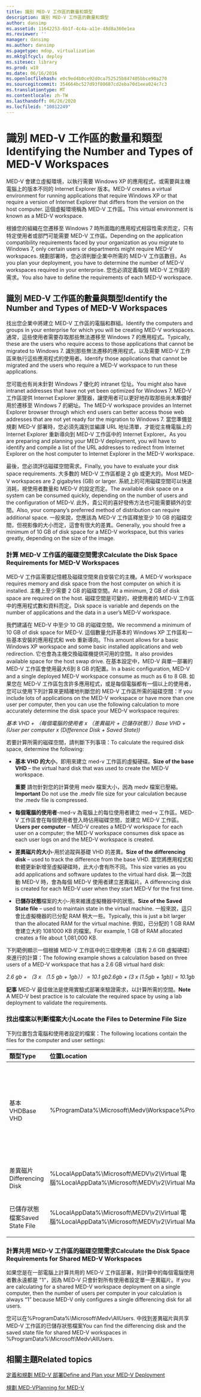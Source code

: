 ```yaml
---
title: 識別 MED-V 工作區的數量和類型
description: 識別 MED-V 工作區的數量和類型
author: dansimp
ms.assetid: 11642253-6b1f-4c4a-a11e-48d8a360e1ea
ms.reviewer: ''
manager: dansimp
ms.author: dansimp
ms.pagetype: mdop, virtualization
ms.mktglfcycl: deploy
ms.sitesec: library
ms.prod: w10
ms.date: 06/16/2016
ms.openlocfilehash: e0c9ed4b0ce92d0ca752525b847405bbce90a270
ms.sourcegitcommit: 354664bc527d93f80687cd2eba70d1eea024c7c3
ms.translationtype: MT
ms.contentlocale: zh-TW
ms.lasthandoff: 06/26/2020
ms.locfileid: "10812249"
---
```

# <span data-ttu-id="5baa7-103">識別 MED-V 工作區的數量和類型</span><span class="sxs-lookup"><span data-stu-id="5baa7-103">Identifying the Number and Types of MED-V Workspaces</span></span>


<span data-ttu-id="5baa7-104">MED-V 會建立虛擬環境，以執行需要 Windows XP 的應用程式，或需要與主機電腦上的版本不同的 Internet Explorer 版本。</span><span class="sxs-lookup"><span data-stu-id="5baa7-104">MED-V creates a virtual environment for running applications that require Windows XP or that require a version of Internet Explorer that differs from the version on the host computer.</span></span> <span data-ttu-id="5baa7-105">這個虛擬環境稱為 MED-V 工作區。</span><span class="sxs-lookup"><span data-stu-id="5baa7-105">This virtual environment is known as a MED-V workspace.</span></span>

<span data-ttu-id="5baa7-106">根據您的組織在您遷移至 Windows 7 時所面臨的應用程式相容性需求而定，只有特定使用者或部門可能需要 MED-V 工作區。</span><span class="sxs-lookup"><span data-stu-id="5baa7-106">Depending on the application compatibility requirements faced by your organization as you migrate to Windows 7, only certain users or departments might require MED-V workspaces.</span></span> <span data-ttu-id="5baa7-107">規劃部署時，您必須判斷企業中所需的 MED-V 工作區數目。</span><span class="sxs-lookup"><span data-stu-id="5baa7-107">As you plan your deployment, you have to determine the number of MED-V workspaces required in your enterprise.</span></span> <span data-ttu-id="5baa7-108">您也必須定義每個 MED-V 工作區的需求。</span><span class="sxs-lookup"><span data-stu-id="5baa7-108">You also have to define the requirements of each MED-V workspace.</span></span>

## <span data-ttu-id="5baa7-109">識別 MED-V 工作區的數量與類型</span><span class="sxs-lookup"><span data-stu-id="5baa7-109">Identify the Number and Types of MED-V Workspaces</span></span>


<span data-ttu-id="5baa7-110">找出您企業中將建立 MED-V 工作區的電腦和群組。</span><span class="sxs-lookup"><span data-stu-id="5baa7-110">Identify the computers and groups in your enterprise for which you will be creating MED-V workspaces.</span></span> <span data-ttu-id="5baa7-111">通常，這些使用者需要存取那些無法遷移至 Windows 7 的應用程式。</span><span class="sxs-lookup"><span data-stu-id="5baa7-111">Typically, these are the users who require access to those applications that cannot be migrated to Windows 7.</span></span> <span data-ttu-id="5baa7-112">識別那些無法遷移的應用程式，以及需要 MED-V 工作區來執行這些應用程式的使用者。</span><span class="sxs-lookup"><span data-stu-id="5baa7-112">Identify those applications that cannot be migrated and the users who require a MED-V workspace to run these applications.</span></span>

<span data-ttu-id="5baa7-113">您可能也有尚未針對 Windows 7 優化的 intranet 位址。</span><span class="sxs-lookup"><span data-stu-id="5baa7-113">You might also have intranet addresses that have not yet been optimized for Windows 7.</span></span> <span data-ttu-id="5baa7-114">MED-V 工作區提供 Internet Explorer 瀏覽器，讓使用者可以更好地存取那些尚未準備好用於遷移至 Windows 7 的網址。</span><span class="sxs-lookup"><span data-stu-id="5baa7-114">The MED-V workspace provides an Internet Explorer browser through which end users can better access those web addresses that are not yet ready for the migration to Windows 7.</span></span> <span data-ttu-id="5baa7-115">當您準備並規劃 MED-V 部署時，您必須先識別並編譯 URL 地址清單，才能從主機電腦上的 Internet Explorer 重新導向到 MED-V 工作區中的 Internet Explorer。</span><span class="sxs-lookup"><span data-stu-id="5baa7-115">As you are preparing and planning your MED-V deployment, you will have to identify and compile a list of the URL addresses to redirect from Internet Explorer on the host computer to Internet Explorer in the MED-V workspace.</span></span>

<span data-ttu-id="5baa7-116">最後，您必須評估磁碟空間需求。</span><span class="sxs-lookup"><span data-stu-id="5baa7-116">Finally, you have to evaluate your disk space requirements.</span></span> <span data-ttu-id="5baa7-117">大多數的 MED-V 工作區都是 2 gb 或更大的。</span><span class="sxs-lookup"><span data-stu-id="5baa7-117">Most MED-V workspaces are 2 gigabytes (GB) or larger.</span></span> <span data-ttu-id="5baa7-118">系統上的可用磁碟空間可以快速消耗，視使用者數量和 MED-V 的設定而定。</span><span class="sxs-lookup"><span data-stu-id="5baa7-118">The available disk space on a system can be consumed quickly, depending on the number of users and the configuration of MED-V.</span></span> <span data-ttu-id="5baa7-119">此外，貴公司的喜好發佈方法也可能需要額外的空間。</span><span class="sxs-lookup"><span data-stu-id="5baa7-119">Also, your company’s preferred method of distribution can require additional space.</span></span> <span data-ttu-id="5baa7-120">一般來說，您應該為 MED-V 工作區釋放至少 10 GB 的磁碟空間，但視影像的大小而定，這會有很大的差異。</span><span class="sxs-lookup"><span data-stu-id="5baa7-120">Generally, you should free a minimum of 10 GB of disk space for a MED-V workspace, but this varies greatly, depending on the size of the image.</span></span>

### <span data-ttu-id="5baa7-121">計算 MED-V 工作區的磁碟空間需求</span><span class="sxs-lookup"><span data-stu-id="5baa7-121">Calculate the Disk Space Requirements for MED-V Workspaces</span></span>

<span data-ttu-id="5baa7-122">MED-V 工作區需要記憶體及磁碟空間來自安裝它的主機。</span><span class="sxs-lookup"><span data-stu-id="5baa7-122">A MED-V workspace requires memory and disk space from the host computer on which it is installed.</span></span> <span data-ttu-id="5baa7-123">主機上至少需要 2 GB 的磁碟空間。</span><span class="sxs-lookup"><span data-stu-id="5baa7-123">At a minimum, 2 GB of disk space are required on the host.</span></span> <span data-ttu-id="5baa7-124">磁碟空間是可變的，視使用者的 MED-V 工作區中的應用程式數和資料而定。</span><span class="sxs-lookup"><span data-stu-id="5baa7-124">Disk space is variable and depends on the number of applications and the data in a user’s MED-V workspace.</span></span>

<span data-ttu-id="5baa7-125">我們建議在 MED-V 中至少 10 GB 的磁碟空間。</span><span class="sxs-lookup"><span data-stu-id="5baa7-125">We recommend a minimum of 10 GB of disk space for MED-V.</span></span> <span data-ttu-id="5baa7-126">這個數量允許基本的 Windows XP 工作區和一些基本安裝的應用程式和 web 重新導向。</span><span class="sxs-lookup"><span data-stu-id="5baa7-126">This amount allows for a basic Windows XP workspace and some basic installed applications and web redirection.</span></span> <span data-ttu-id="5baa7-127">它也會為主機交換磁碟機提供可用的空間。</span><span class="sxs-lookup"><span data-stu-id="5baa7-127">It also provides available space for the host swap drive.</span></span> <span data-ttu-id="5baa7-128">在基本設定中，MED-V 與單一部署的 MED-V 工作區會使用最大6到 8 GB 的配置。</span><span class="sxs-lookup"><span data-stu-id="5baa7-128">In a basic configuration, MED-V and a single deployed MED-V workspace consume as much as 6 to 8 GB.</span></span> <span data-ttu-id="5baa7-129">如果您在 MED-V 工作區包含許多應用程式，或是每個電腦都有一個以上的使用者，您可以使用下列計算來更精確地判斷您的 MED-V 工作區所需的磁碟空間：</span><span class="sxs-lookup"><span data-stu-id="5baa7-129">If you include lots of applications on the MED-V workspace or have more than one user per computer, then you can use the following calculation to more accurately determine the disk space your MED-V workspace requires:</span></span>

*<span data-ttu-id="5baa7-130">基本 VHD + （每個電腦的使用者 x （差異磁片 + 已儲存狀態））</span><span class="sxs-lookup"><span data-stu-id="5baa7-130">Base VHD + (User per computer x (Difference Disk + Saved State))</span></span>*

<span data-ttu-id="5baa7-131">若要計算所需的磁碟空間，請判斷下列事項：</span><span class="sxs-lookup"><span data-stu-id="5baa7-131">To calculate the required disk space, determine the following:</span></span>

-   <span data-ttu-id="5baa7-132">**基本 VHD 的大小**，即用來建立 med-v 工作區的虛擬硬碟。</span><span class="sxs-lookup"><span data-stu-id="5baa7-132">**Size of the base VHD** – the virtual hard disk that was used to create the MED-V workspace.</span></span>

    <span data-ttu-id="5baa7-133">**重要** 請勿針對您的計算使用 medv 檔案大小，因為 medv 檔案已壓縮。</span><span class="sxs-lookup"><span data-stu-id="5baa7-133">**Important** Do not use the .medv file size for your calculation because the .medv file is compressed.</span></span>

     

-   <span data-ttu-id="5baa7-134">**每個電腦的使用者**-med-v 為電腦上的每位使用者建立 med-v 工作區。MED-V 工作區會在每個使用者登入時佔用磁碟空間，並建立 MED-V 工作區。</span><span class="sxs-lookup"><span data-stu-id="5baa7-134">**Users per computer** – MED-V creates a MED-V workspace for each user on a computer; the MED-V workspace consumes disk space as each user logs on and the MED-V workspace is created.</span></span>

-   <span data-ttu-id="5baa7-135">**差異磁片的大小**-用於追蹤與基礎 VHD 的差異。</span><span class="sxs-lookup"><span data-stu-id="5baa7-135">**Size of the differencing disk** – used to track the difference from the base VHD.</span></span> <span data-ttu-id="5baa7-136">當您將應用程式和軟體更新新增至虛擬硬碟時，此大小會有所不同。</span><span class="sxs-lookup"><span data-stu-id="5baa7-136">This size varies as you add applications and software updates to the virtual hard disk.</span></span> <span data-ttu-id="5baa7-137">第一次啟動 MED-V 時，會為每個 MED-V 使用者建立差異磁片。</span><span class="sxs-lookup"><span data-stu-id="5baa7-137">A differencing disk is created for each MED-V user when they start MED-V for the first time.</span></span>

-   <span data-ttu-id="5baa7-138">**已儲存狀態**檔案的大小-用來維護虛擬機器中的狀態。</span><span class="sxs-lookup"><span data-stu-id="5baa7-138">**Size of the Saved State file** – used to maintain state in the virtual machine.</span></span> <span data-ttu-id="5baa7-139">一般來說，這只會比虛擬機器的已分配 RAM 稍大一些。</span><span class="sxs-lookup"><span data-stu-id="5baa7-139">Typically, this is just a bit larger than the allocated RAM for the virtual machine.</span></span> <span data-ttu-id="5baa7-140">例如，已分配的 1 GB RAM 會建立大約 1081000 KB 的檔案。</span><span class="sxs-lookup"><span data-stu-id="5baa7-140">For example, 1 GB of RAM allocated creates a file about 1,081,000 KB.</span></span>

<span data-ttu-id="5baa7-141">下列範例顯示一個根據 MED-V 工作區中的三個使用者（具有 2.6 GB 虛擬硬碟）來進行的計算：</span><span class="sxs-lookup"><span data-stu-id="5baa7-141">The following example shows a calculation based on three users of a MED-V workspace that has a 2.6 GB virtual hard disk:</span></span>

*<span data-ttu-id="5baa7-142">2.6 gb + （3 x （1.5 gb + 1gb）） = 10.1 gb</span><span class="sxs-lookup"><span data-stu-id="5baa7-142">2.6gb + (3 x (1.5gb + 1gb)) = 10.1gb</span></span>*

<span data-ttu-id="5baa7-143">**記事** MED-V 最佳做法是使用實驗式部署來驗證需求，以計算所需的空間。</span><span class="sxs-lookup"><span data-stu-id="5baa7-143">**Note** A MED-V best practice is to calculate the required space by using a lab deployment to validate the requirements.</span></span>

 

### <span data-ttu-id="5baa7-144">找出檔案以判斷檔案大小</span><span class="sxs-lookup"><span data-stu-id="5baa7-144">Locate the Files to Determine File Size</span></span>

<span data-ttu-id="5baa7-145">下列位置包含電腦和使用者設定的檔案：</span><span class="sxs-lookup"><span data-stu-id="5baa7-145">The following locations contain the files for the computer and user settings:</span></span>

<table>
<colgroup>
<col width="33%" />
<col width="33%" />
<col width="33%" />
</colgroup>
<thead>
<tr class="header">
<th align="left"><span data-ttu-id="5baa7-146">類型</span><span class="sxs-lookup"><span data-stu-id="5baa7-146">Type</span></span></th>
<th align="left"><span data-ttu-id="5baa7-147">位置</span><span class="sxs-lookup"><span data-stu-id="5baa7-147">Location</span></span></th>
<th align="left"><span data-ttu-id="5baa7-148">檔案</span><span class="sxs-lookup"><span data-stu-id="5baa7-148">Files</span></span></th>
</tr>
</thead>
<tbody>
<tr class="odd">
<td align="left"><p><span data-ttu-id="5baa7-149">基本 VHD</span><span class="sxs-lookup"><span data-stu-id="5baa7-149">Base VHD</span></span></p></td>
<td align="left"><p><span data-ttu-id="5baa7-150">%ProgramData%\Microsoft\Medv\Workspace</span><span class="sxs-lookup"><span data-stu-id="5baa7-150">%ProgramData%\Microsoft\Medv\Workspace</span></span></p></td>
<td align="left"><p><em><span data-ttu-id="5baa7-151">InternalName </em> （.vhd）-其中 <em> InternalName </em> 是您在 Med-v 工作區包裝程式中選取的虛擬硬碟名稱。</span><span class="sxs-lookup"><span data-stu-id="5baa7-151">InternalName</em>.vhd - Where <em>InternalName</em> is the name of the virtual hard disk that you selected in the MED-V Workspace Packager.</span></span></p></td>
</tr>
<tr class="even">
<td align="left"><p><span data-ttu-id="5baa7-152">差異磁片</span><span class="sxs-lookup"><span data-stu-id="5baa7-152">Differencing Disk</span></span></p></td>
<td align="left"><p><span data-ttu-id="5baa7-153">%LocalAppData%\Microsoft\MEDV\v2\Virtual 電腦</span><span class="sxs-lookup"><span data-stu-id="5baa7-153">%LocalAppData%\Microsoft\MEDV\v2\Virtual Machines</span></span></p></td>
<td align="left"><p><em><span data-ttu-id="5baa7-154">WorkspaceName </em></span><span class="sxs-lookup"><span data-stu-id="5baa7-154">WorkspaceName</em>.vhd</span></span></p></td>
</tr>
<tr class="odd">
<td align="left"><p><span data-ttu-id="5baa7-155">已儲存狀態檔案</span><span class="sxs-lookup"><span data-stu-id="5baa7-155">Saved State File</span></span></p></td>
<td align="left"><p><span data-ttu-id="5baa7-156">%LocalAppData%\Microsoft\MEDV\v2\Virtual 電腦</span><span class="sxs-lookup"><span data-stu-id="5baa7-156">%LocalAppData%\Microsoft\MEDV\v2\Virtual Machines</span></span></p></td>
<td align="left"><p><em><span data-ttu-id="5baa7-157">WorkspaceName </em> . vsv</span><span class="sxs-lookup"><span data-stu-id="5baa7-157">WorkspaceName</em>.vsv</span></span></p></td>
</tr>
</tbody>
</table>

 

### <span data-ttu-id="5baa7-158">計算共用 MED-V 工作區的磁碟空間需求</span><span class="sxs-lookup"><span data-stu-id="5baa7-158">Calculate the Disk Space Requirements for Shared MED-V Workspaces</span></span>

<span data-ttu-id="5baa7-159">如果您是在一部電腦上計算共用的 MED-V 工作區部署，則計算中的每個電腦使用者數永遠都是 "1"，因為 MED-V 只會針對所有使用者設定單一差異磁片。</span><span class="sxs-lookup"><span data-stu-id="5baa7-159">If you are calculating for a shared MED-V workspace deployment on a single computer, then the number of users per computer in your calculation is always “1” because MED-V only configures a single differencing disk for all users.</span></span>

<span data-ttu-id="5baa7-160">您可以在%ProgramData%\\Microsoft\\Medv\\AllUsers. 中找到差異磁片與共享 MED-V 工作區的已儲存狀態檔案</span><span class="sxs-lookup"><span data-stu-id="5baa7-160">You can find the differencing disk and the saved state file for shared MED-V workspaces in %ProgramData%\\Microsoft\\Medv\\AllUsers.</span></span>

## <span data-ttu-id="5baa7-161">相關主題</span><span class="sxs-lookup"><span data-stu-id="5baa7-161">Related topics</span></span>


[<span data-ttu-id="5baa7-162">定義和規劃 MED-V 部署</span><span class="sxs-lookup"><span data-stu-id="5baa7-162">Define and Plan your MED-V Deployment</span></span>](define-and-plan-your-med-v-deployment.md)

[<span data-ttu-id="5baa7-163">規劃 MED-V</span><span class="sxs-lookup"><span data-stu-id="5baa7-163">Planning for MED-V</span></span>](planning-for-med-v.md)

 

 





